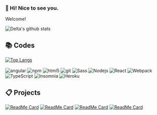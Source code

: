 ### 🤩 Hi! Nice to see you.
Welcome!  
   
![Delta's github stats](https://github-readme-stats.vercel.app/api?username=delta-kor&hide=contribs,stars&count_private=true&show_icons=true)

## 📚 Codes
[![Top Langs](https://github-readme-stats.vercel.app/api/top-langs/?username=delta-kor&layout=compact)]()<br><br>
<img alt="angular" src="https://img.shields.io/badge/-Angular-DD0031?style=flat-square&logo=angular&logoColor=white" />
<img alt="npm" src="https://img.shields.io/badge/-NPM-CB3837?style=flat-square&logo=npm&logoColor=white" />
<img alt="html5" src="https://img.shields.io/badge/-HTML5-E34F26?style=flat-square&logo=html5&logoColor=white" />
<img alt="git" src="https://img.shields.io/badge/-Git-F05032?style=flat-square&logo=git&logoColor=white" />
<img alt="Sass" src="https://img.shields.io/badge/-Sass-CC6699?style=flat-square&logo=sass&logoColor=white" />
<img alt="Nodejs" src="https://img.shields.io/badge/-Nodejs-43853d?style=flat-square&logo=Node.js&logoColor=white" />
<img alt="React" src="https://img.shields.io/badge/-React-45b8d8?style=flat-square&logo=react&logoColor=white" />
<img alt="Webpack" src="https://img.shields.io/badge/-Webpack-8DD6F9?style=flat-square&logo=webpack&logoColor=white" /> 
<img alt="TypeScript" src="https://img.shields.io/badge/-TypeScript-007ACC?style=flat-square&logo=typescript&logoColor=white" />
<img alt="Insomnia" src="https://img.shields.io/badge/-Insomnia-5849BE?style=flat-square&logo=insomnia&logoColor=white" />
<img alt="Heroku" src="https://img.shields.io/badge/-Heroku-430098?style=flat-square&logo=heroku&logoColor=white" />

## 📋 Projects
[![ReadMe Card](https://github-readme-stats.vercel.app/api/pin/?username=delta-kor&repo=kakao-message-template)](https://github.com/delta-kor/kakao-message-template)
[![ReadMe Card](https://github-readme-stats.vercel.app/api/pin/?username=delta-kor&repo=kakao-database)](https://github.com/delta-kor/kakao-database)
[![ReadMe Card](https://github-readme-stats.vercel.app/api/pin/?username=delta-kor&repo=stream-iz-server)](https://github.com/delta-kor/stream-iz-server)
[![ReadMe Card](https://github-readme-stats.vercel.app/api/pin/?username=delta-kor&repo=forever-iz)](https://github.com/delta-kor/forever-iz)
